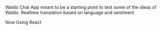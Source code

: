 Waldo Chat
App meant to be a starting point to test some of the ideas of Waldo. Realtime translation based on language and sentiment

Now Using React
